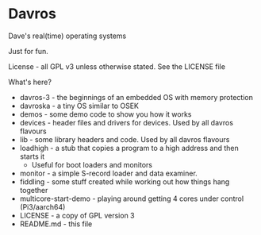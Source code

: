 # Davros
Dave's real(time) operating systems

Just for fun.

License - all GPL v3 unless otherwise stated.  See the LICENSE file

What's here?

* davros-3 - the beginnings of an embedded OS with memory protection
* davroska - a tiny OS similar to OSEK
* demos - some demo code to show you how it works
* devices - header files and drivers for devices. Used by all davros flavours
* lib - some library headers and code. Used by all davros flavours
* loadhigh - a stub that copies a program to a high address and then starts it
  * Useful for boot loaders and monitors
* monitor - a simple S-record loader and data examiner.
* fiddling - some stuff created while working out how things hang together
* multicore-start-demo - playing around getting 4 cores under control (Pi3/aarch64)
* LICENSE - a copy of GPL version 3
* README.md - this file
